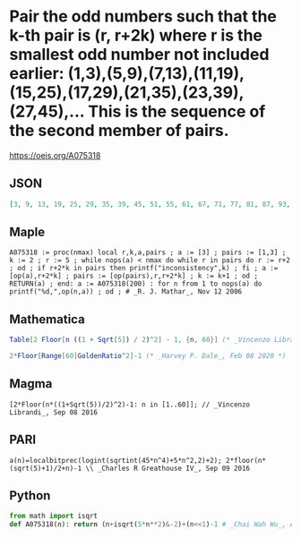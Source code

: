 # Pair the odd numbers such that the k\-th pair is \(r, r\+2k\) where r is the smallest odd number not included earlier: \(1,3\),\(5,9\),\(7,13\),\(11,19\),\(15,25\),\(17,29\),\(21,35\),\(23,39\),\(27,45\),\.\.\. This is the sequence of the second member of pairs\.
https://oeis.org/A075318
## JSON
```JSON
[3, 9, 13, 19, 25, 29, 35, 39, 45, 51, 55, 61, 67, 71, 77, 81, 87, 93, 97, 103, 107, 113, 119, 123, 129, 135, 139, 145, 149, 155, 161, 165, 171, 177, 181, 187, 191, 197, 203, 207, 213, 217, 223, 229, 233, 239, 245, 249, 255, 259, 265, 271, 275, 281, 285, 291, 297]
```
## Maple
```Maple
A075318 := proc(nmax) local r,k,a,pairs ; a := [3] ; pairs := [1,3] ; k := 2 ; r := 5 ; while nops(a) < nmax do while r in pairs do r := r+2 ; od ; if r+2*k in pairs then printf("inconsistency",k) ; fi ; a := [op(a),r+2*k] ; pairs := [op(pairs),r,r+2*k] ; k := k+1 ; od ; RETURN(a) ; end: a := A075318(200) : for n from 1 to nops(a) do printf("%d,",op(n,a)) ; od ; # _R. J. Mathar_, Nov 12 2006
```
## Mathematica
```Mathematica
Table[2 Floor[n ((1 + Sqrt[5]) / 2)^2] - 1, {n, 60}] (* _Vincenzo Librandi_, Sep 08 2016 *)
```
```Mathematica
2*Floor[Range[60]GoldenRatio^2]-1 (* _Harvey P. Dale_, Feb 08 2020 *)
```
## Magma
```Magma
[2*Floor(n*((1+Sqrt(5))/2)^2)-1: n in [1..60]]; // _Vincenzo Librandi_, Sep 08 2016
```
## PARI
```PARI
a(n)=localbitprec(logint(sqrtint(45*n^4)+5*n^2,2)+2); 2*floor(n*(sqrt(5)+1)/2+n)-1 \\ _Charles R Greathouse IV_, Sep 09 2016
```
## Python
```Python
from math import isqrt
def A075318(n): return (n+isqrt(5*n**2)&-2)+(n<<1)-1 # _Chai Wah Wu_, Aug 16 2022
```

